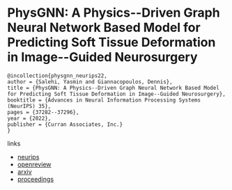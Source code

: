 # PhysGNN: A Physics--Driven Graph Neural Network Based Model for Predicting Soft Tissue Deformation in Image--Guided Neurosurgery

```
@incollection{physgnn_neurips22,
author = {Salehi, Yasmin and Giannacopoulos, Dennis},
title = {PhysGNN: A Physics--Driven Graph Neural Network Based Model for Predicting Soft Tissue Deformation in Image--Guided Neurosurgery},
booktitle = {Advances in Neural Information Processing Systems (NeurIPS) 35},
pages = {37282--37296},
year = {2022},
publisher = {Curran Associates, Inc.}
}
```

links
- [neurips](https://nips.cc/Conferences/2022/Schedule?showEvent=53221)
- [openreview](https://openreview.net/forum?id=yZgxl3bgumu)
- [arxiv](https://arxiv.org/abs/2109.04352)
- [proceedings](https://papers.nips.cc//paper_files/paper/2022/hash/f200119a40846e508954abcd61f5f3fd-Abstract-Conference.html)
